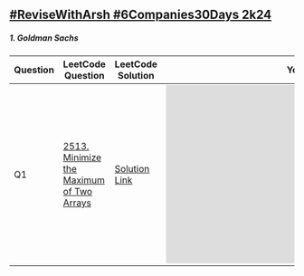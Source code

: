 <a href = "https://www.proelevate.in/dsa-practice/6-companies-30-days">#ReviseWithArsh #6Companies30Days 2k24</a>
---
<h5>1. Goldman Sachs</h5>
<table>
    <thead>
      <tr>
        <th>Question</th>
        <th>LeetCode Question</th>
        <th>LeetCode Solution</th>
        <th>Youtube Solution</th>
      </tr>
    </thead>
    <tbody>
      <tr>
        <td>Q1</td>
        <td><a href="https://leetcode.com/problems/minimize-the-maximum-of-two-arrays/description/">2513. Minimize the Maximum of Two Arrays</a></td>
        <td><a href="https://leetcode.com/problems/minimize-the-maximum-of-two-arrays/solutions/4495857/beats-100-goldman-sachs-easy-challenge/">Solution Link</a></td>
        <td><iframe width="560" height="315" src="https://www.youtube.com/embed/LdGHlUU8m4w?si=7b8B0oInctY240g4" title="YouTube video player" frameborder="0" allow="accelerometer; autoplay; clipboard-write; encrypted-media; gyroscope; picture-in-picture; web-share" allowfullscreen></iframe></td>
      </tr>
      <!-- Add more rows as needed -->
    </tbody>
  </table>
